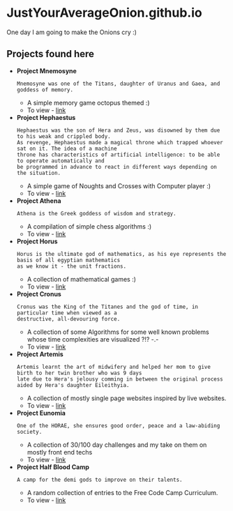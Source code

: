 # JustYourAverageOnion.github.io
One day I am going to make the Onions cry :)

## Projects found here
  - **Project Mnemosyne**
    ```
    Mnemosyne was one of the Titans, daughter of Uranus and Gaea, and goddess of memory.
    ```
    - A simple memory game octopus themed :)
    - To view - [link](https://justyouraverageonion.github.io/ProjectMnemosyne)
  - **Project Hephaestus**
    ```
    Hephaestus was the son of Hera and Zeus, was disowned by them due to his weak and crippled body. 
    As revenge, Hephaestus made a magical throne which trapped whoever sat on it. The idea of a machine 
    throne has characteristics of artificial intelligence: to be able to operate automatically and 
    be programmed in advance to react in different ways depending on the situation.
    ```
    - A simple game of Noughts and Crosses with Computer player :)
    - To view - [link](https://justyouraverageonion.github.io/ProjectHephaestus)
  - **Project Athena**
    ```
    Athena is the Greek goddess of wisdom and strategy.
    ```
    - A compilation of simple chess algorithms :)
    - To view - [link](https://justyouraverageonion.github.io/ProjectAthena)
  - **Project Horus**
    ```
    Horus is the ultimate god of mathematics, as his eye represents the basis of all egyptian mathematics 
    as we know it - the unit fractions. 
    ```
    - A collection of mathematical games :)
    - To view - [link](https://justyouraverageonion.github.io/ProjectHorus)
  - **Project Cronus**
    ```
    Cronus was the King of the Titanes and the god of time, in particular time when viewed as a 
    destructive, all-devouring force.
    ```
    - A collection of some Algorithms for some well known problems whose time complexities are visualized ?!? -.-
    - To view - [link](https://justyouraverageonion.github.io/ProjectCronus)
  - **Project Artemis**
    ```
    Artemis learnt the art of midwifery and helped her mom to give birth to her twin brother who was 9 days 
    late due to Hera's jelousy comming in between the original process aided by Hera's daughter Eileithyia.
    ```
    - A collection of mostly single page websites inspired by live websites.
    - To view - [link](https://justyouraverageonion.github.io/ProjectArtemis)
  - **Project Eunomia**
    ```
    One of the HORAE, she ensures good order, peace and a law-abiding society.
    ```
    - A collection of 30/100 day challenges and my take on them on mostly front end techs
    - To view - [link](https://justyouraverageonion.github.io/ProjectEunomia)
  - **Project Half Blood Camp**
    ```
    A camp for the demi gods to improve on their talents.
    ```
    - A random collection of entries to the Free Code Camp Curriculum.
    - To view - [link](https://justyouraverageonion.github.io/ProjectHalfBloodCamp)
